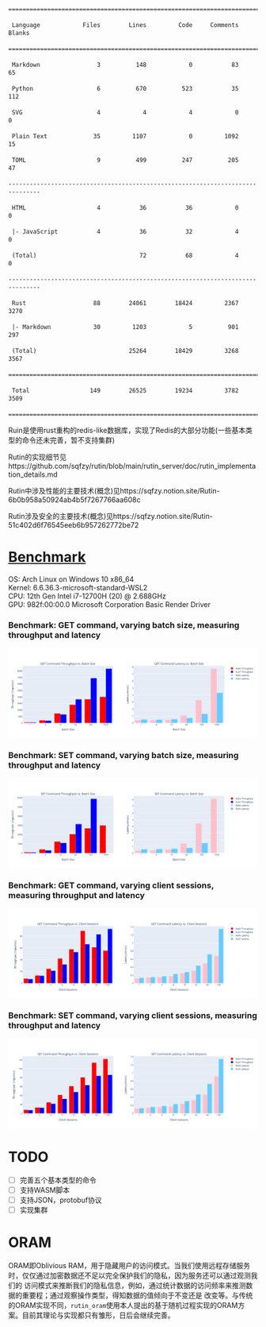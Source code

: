 ```
===============================================================================

 Language            Files        Lines         Code     Comments       Blanks

===============================================================================

 Markdown                3          148            0           83           65

 Python                  6          670          523           35          112

 SVG                     4            4            4            0            0

 Plain Text             35         1107            0         1092           15

 TOML                    9          499          247          205           47

-------------------------------------------------------------------------------

 HTML                    4           36           36            0            0

 |- JavaScript           4           36           32            4            0

 (Total)                             72           68            4            0

-------------------------------------------------------------------------------

 Rust                   88        24061        18424         2367         3270

 |- Markdown            30         1203            5          901          297

 (Total)                          25264        18429         3268         3567

===============================================================================

 Total                 149        26525        19234         3782         3509

===============================================================================

```

Ruin是使用rust重构的redis-like数据库，实现了Redis的大部分功能(一些基本类型的命令还未完善，暂不支持集群)

Rutin的实现细节见https://github.com/sqfzy/rutin/blob/main/rutin_server/doc/rutin_implementation_details.md

Rutin中涉及性能的主要技术(概念)见https://sqfzy.notion.site/Rutin-6b0b958a50924ab4b5f7267766aa608c

Rutin涉及安全的主要技术(概念)见https://sqfzy.notion.site/Rutin-51c402d6f76545eeb6b957262772be72

# [Benchmark](https://github.com/sqfzy/rutin/blob/main/rutin_server/benches/compare_redis/result.txt)

OS: Arch Linux on Windows 10 x86_64  
Kernel: 6.6.36.3-microsoft-standard-WSL2  
CPU: 12th Gen Intel i7-12700H (20) @ 2.688GHz  
GPU: 982f:00:00.0 Microsoft Corporation Basic Render Driver

### Benchmark: GET command, varying batch size, measuring throughput and latency

![bench_batch_throughput&latency_get](https://github.com/sqfzy/rutin/blob/main/rutin_server/benches/compare_redis/result/svg/bench_batch_throughput%26latency_get.svg)

### Benchmark: SET command, varying batch size, measuring throughput and latency

![bench_batch_throughput&latency_set](https://github.com/sqfzy/rutin/blob/main/rutin_server/benches/compare_redis/result/svg/bench_batch_throughput&latency_set.svg)

### Benchmark: GET command, varying client sessions, measuring throughput and latency

![bench_client_throughput&latency_get](https://github.com/sqfzy/rutin/blob/main/rutin_server/benches/compare_redis/result/svg/bench_client_throughput&latency_get.svg)

### Benchmark: SET command, varying client sessions, measuring throughput and latency

![bench_client_throughput&latency_set](https://github.com/sqfzy/rutin/blob/main/rutin_server/benches/compare_redis/result/svg/bench_client_throughput&latency_set.svg)

# TODO

- [ ] 完善五个基本类型的命令
- [ ] 支持WASM脚本
- [ ] 支持JSON，protobuf协议
- [ ] 实现集群

# ORAM
ORAM即Oblivious RAM，用于隐藏用户的访问模式。当我们使用远程存储服务时，仅仅通过加密数据还不足以完全保护我们的隐私，因为服务还可以通过观测我们的
访问模式来推断我们的隐私信息，例如，通过统计数据的访问频率来推测数据的重要程；通过观察操作类型，得知数据的值倾向于不变还是
改变等。与传统的ORAM实现不同，`rutin_oram`使用本人提出的基于随机过程实现的ORAM方案。目前其理论与实现都只有雏形，日后会继续完善。
